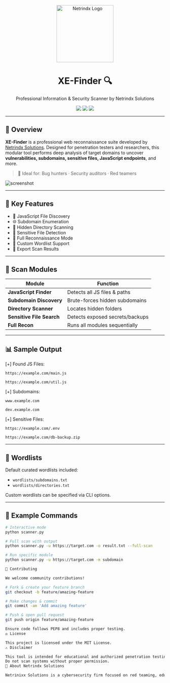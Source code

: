 <p align="center">
  <img src="https://netrinix.com/wp-content/uploads/2024/05/netrinix-logo.png" width="180" alt="Netrindx Logo"/>
</p>

<h1 align="center">XE-Finder 🔍</h1>
<p align="center">Professional Information & Security Scanner by Netrindx Solutions</p>

<p align="center">
  <img src="https://img.shields.io/badge/Developed%20by-Netrindx%20Solutions-blue?style=for-the-badge"/>
  <img src="https://img.shields.io/badge/Python-3.8%2B-blue?style=for-the-badge&logo=python"/>
  <img src="https://img.shields.io/badge/License-MIT-green?style=for-the-badge"/>
</p>

---

## 🧠 Overview

**XE-Finder** is a professional web reconnaissance suite developed by [Netrindx Solutions](https://netrinix.com). Designed for penetration testers and researchers, this modular tool performs deep analysis of target domains to uncover **vulnerabilities, subdomains, sensitive files, JavaScript endpoints**, and more.

> 📌 Ideal for: Bug hunters · Security auditors · Red teamers

![screenshot](https://yourdomain.com/screenshot.png)

---

## 🚀 Key Features

- 🔎 JavaScript File Discovery  
- 🌐 Subdomain Enumeration  
- 📁 Hidden Directory Scanning  
- 🧾 Sensitive File Detection  
- 🧠 Full Reconnaissance Mode  
- 📄 Custom Wordlist Support  
- 💾 Export Scan Results  

---

## 📂 Scan Modules

| Module | Function |
|--------|----------|
| **JavaScript Finder** | Detects all JS files & paths |
| **Subdomain Discovery** | Brute-forces hidden subdomains |
| **Directory Scanner** | Locates hidden folders |
| **Sensitive File Search** | Detects exposed secrets/backups |
| **Full Recon** | Runs all modules sequentially |

---

## 📊 Sample Output

[+] Found JS Files:

    https://example.com/main.js

    https://example.com/util.js

[+] Subdomains:

    www.example.com

    dev.example.com

[+] Sensitive Files:

    https://example.com/.env

    https://example.com/db-backup.zip


---

## 📁 Wordlists

Default curated wordlists included:

- `wordlists/subdomains.txt`  
- `wordlists/directories.txt`  

Custom wordlists can be specified via CLI options.

---

## 💬 Example Commands

```bash
# Interactive mode
python scanner.py

# Full scan with output
python scanner.py -u https://target.com -o result.txt --full-scan

# Run specific module
python scanner.py -u https://target.com -m subdomain

🤝 Contributing

We welcome community contributions!

# Fork & create your feature branch
git checkout -b feature/amazing-feature

# Make changes & commit
git commit -am 'Add amazing feature'

# Push & open pull request
git push origin feature/amazing-feature

Ensure code follows PEP8 and includes proper testing.
⚖️ License

This project is licensed under the MIT License.
⚠️ Disclaimer

This tool is intended for educational and authorized penetration testing only.
Do not scan systems without proper permission.
🧠 About Netrindx Solutions

Netrinixx Solutions is a cybersecurity firm focused on red teaming, education, and infosec innovation. Our team builds high-impact tools for ethical hackers & enterprises.
